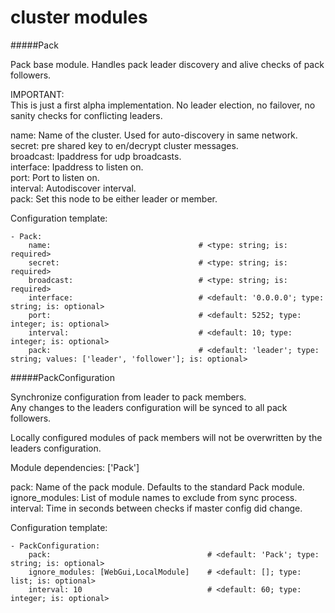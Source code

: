 cluster modules
==========
#####Pack

Pack base module. Handles pack leader discovery and alive checks of pack followers.

IMPORTANT:  
This is just a first alpha implementation. No leader election, no failover, no sanity checks for conflicting leaders.

name: Name of the cluster. Used for auto-discovery in same network.  
secret: pre shared key to en/decrypt cluster messages.  
broadcast: Ipaddress for udp broadcasts.  
interface:  Ipaddress to listen on.  
port:   Port to listen on.  
interval: Autodiscover interval.  
pack: Set this node to be either leader or member.

Configuration template:

    - Pack:
        name:                                 # <type: string; is: required>
        secret:                               # <type: string; is: required>
        broadcast:                            # <type: string; is: required>
        interface:                            # <default: '0.0.0.0'; type: string; is: optional>
        port:                                 # <default: 5252; type: integer; is: optional>
        interval:                             # <default: 10; type: integer; is: optional>
        pack:                                 # <default: 'leader'; type: string; values: ['leader', 'follower']; is: optional>


#####PackConfiguration

Synchronize configuration from leader to pack members.  
Any changes to the leaders configuration will be synced to all pack followers.

Locally configured modules of pack members will not be overwritten by the leaders configuration.

Module dependencies: ['Pack']

pack: Name of the pack module. Defaults to the standard Pack module.  
ignore_modules: List of module names to exclude from sync process.  
interval: Time in seconds between checks if master config did change.

Configuration template:

    - PackConfiguration:
        pack:                                   # <default: 'Pack'; type: string; is: optional>
        ignore_modules: [WebGui,LocalModule]    # <default: []; type: list; is: optional>
        interval: 10                            # <default: 60; type: integer; is: optional>